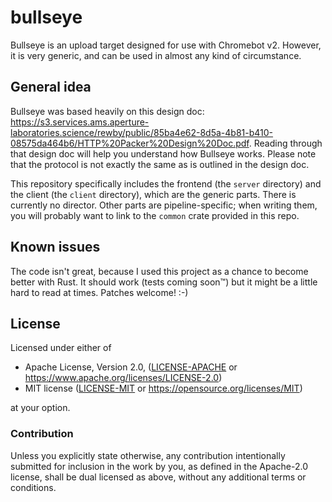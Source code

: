 # bullseye
Bullseye is an upload target designed for use with Chromebot v2. However, it is very generic, and can be used in almost any kind of circumstance.

## General idea
Bullseye was based heavily on this design doc: https://s3.services.ams.aperture-laboratories.science/rewby/public/85ba4e62-8d5a-4b81-b410-08575da464b6/HTTP%20Packer%20Design%20Doc.pdf. Reading through that design doc will help you understand how Bullseye works. Please note that the protocol is not exactly the same as is outlined in the design doc.

This repository specifically includes the frontend (the `server` directory) and the client (the `client` directory), which are the generic parts. There is currently no director. Other parts are pipeline-specific; when writing them, you will probably want to link to the `common` crate provided in this repo.

## Known issues
The code isn't great, because I used this project as a chance to become better with Rust. It should work (tests coming soon™) but it might be a little hard to read at times. Patches welcome! :-)

## License

Licensed under either of

 * Apache License, Version 2.0, ([LICENSE-APACHE](LICENSE-APACHE) or https://www.apache.org/licenses/LICENSE-2.0)
 * MIT license ([LICENSE-MIT](LICENSE-MIT) or https://opensource.org/licenses/MIT)

at your option.

### Contribution

Unless you explicitly state otherwise, any contribution intentionally submitted
for inclusion in the work by you, as defined in the Apache-2.0 license, shall be dual licensed as above, without any
additional terms or conditions.
